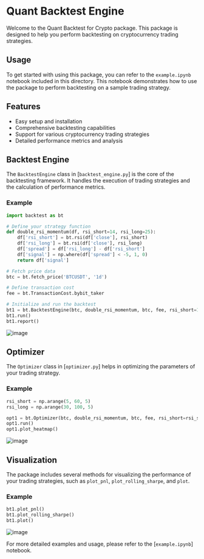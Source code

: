 # Quant Backtest Engine

Welcome to the Quant Backtest for Crypto package. This package is designed to help you perform backtesting on cryptocurrency trading strategies.


## Usage

To get started with using this package, you can refer to the `example.ipynb` notebook included in this directory. This notebook demonstrates how to use the package to perform backtesting on a sample trading strategy.

## Features

- Easy setup and installation
- Comprehensive backtesting capabilities
- Support for various cryptocurrency trading strategies
- Detailed performance metrics and analysis

## Backtest Engine

The `BacktestEngine` class in [`backtest_engine.py`] is the core of the backtesting framework. It handles the execution of trading strategies and the calculation of performance metrics.

### Example

```python
import backtest as bt

# Define your strategy function
def double_rsi_momentum(df, rsi_short=14, rsi_long=25):
    df['rsi_short'] = bt.rsi(df['close'], rsi_short)
    df['rsi_long'] = bt.rsi(df['close'], rsi_long)
    df['spread'] = df['rsi_long'] - df['rsi_short']
    df['signal'] = np.where(df['spread'] < -5, 1, 0)
    return df['signal']

# Fetch price data
btc = bt.fetch_price('BTCUSDT', '1d')

# Define transaction cost
fee = bt.TransactionCost.bybit_taker

# Initialize and run the backtest
bt1 = bt.BacktestEngine(btc, double_rsi_momentum, btc, fee, rsi_short=17, rsi_long=65)
bt1.run()
bt1.report()
```
![image](https://github.com/user-attachments/assets/23df1e07-a452-4715-bcb6-d5fdb7106db0)

## Optimizer

The `Optimizer` class in [`optimizer.py`] helps in optimizing the parameters of your trading strategy.

### Example

```python
rsi_short = np.arange(5, 60, 5)
rsi_long = np.arange(30, 100, 5)

opt1 = bt.Optimizer(btc, double_rsi_momentum, btc, fee, rsi_short=rsi_short, rsi_long=rsi_long)
opt1.run()
opt1.plot_heatmap()
```
![image](https://github.com/user-attachments/assets/c5e0de74-7c9f-4e08-a110-6053a7d15c83)

## Visualization

The package includes several methods for visualizing the performance of your trading strategies, such as `plot_pnl`, `plot_rolling_sharpe`, and `plot`.

### Example

```python
bt1.plot_pnl()
bt1.plot_rolling_sharpe()
bt1.plot()
```
![image](https://github.com/user-attachments/assets/6287501f-16ea-4356-88dd-ea9a442026bf)

For more detailed examples and usage, please refer to the [`example.ipynb`] notebook.
